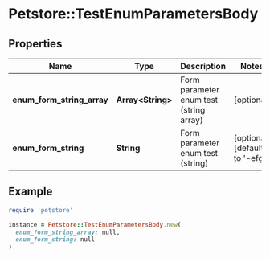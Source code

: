 # Petstore::TestEnumParametersBody

## Properties

| Name | Type | Description | Notes |
| ---- | ---- | ----------- | ----- |
| **enum_form_string_array** | **Array&lt;String&gt;** | Form parameter enum test (string array) | [optional] |
| **enum_form_string** | **String** | Form parameter enum test (string) | [optional][default to &#39;-efg&#39;] |

## Example

```ruby
require 'petstore'

instance = Petstore::TestEnumParametersBody.new(
  enum_form_string_array: null,
  enum_form_string: null
)
```

